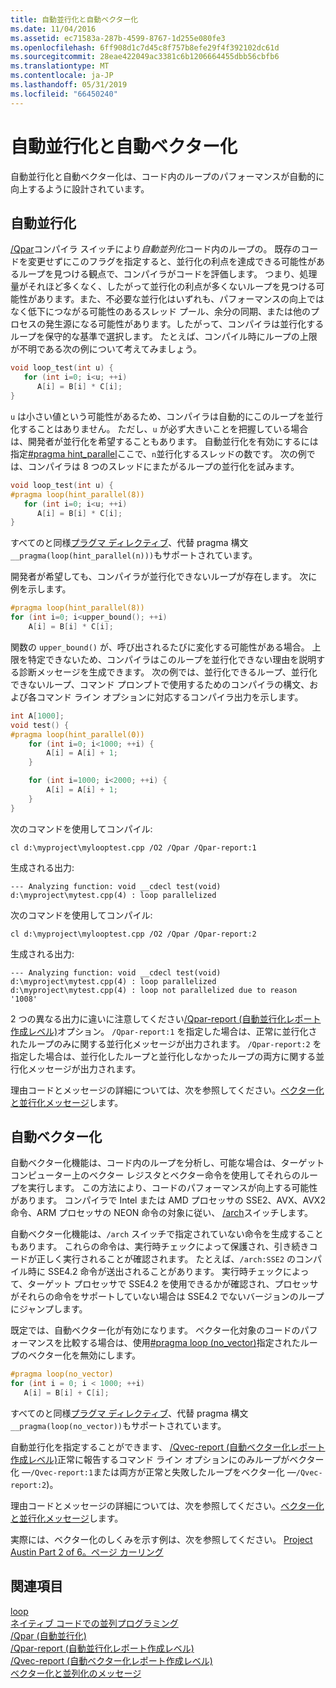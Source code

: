 ```yaml
---
title: 自動並行化と自動ベクター化
ms.date: 11/04/2016
ms.assetid: ec71583a-287b-4599-8767-1d255e080fe3
ms.openlocfilehash: 6ff908d1c7d45c8f757b8efe29f4f392102dc61d
ms.sourcegitcommit: 28eae422049ac3381c6b1206664455dbb56cbfb6
ms.translationtype: MT
ms.contentlocale: ja-JP
ms.lasthandoff: 05/31/2019
ms.locfileid: "66450240"
---
```

# <a name="auto-parallelization-and-auto-vectorization"></a>自動並行化と自動ベクター化

自動並行化と自動ベクター化は、コード内のループのパフォーマンスが自動的に向上するように設計されています。

## <a name="auto-parallelizer"></a>自動並行化

[/Qpar](../build/reference/qpar-auto-parallelizer.md)コンパイラ スイッチにより*自動並列化*コード内のループの。 既存のコードを変更せずにこのフラグを指定すると、並行化の利点を達成できる可能性があるループを見つける観点で、コンパイラがコードを評価します。 つまり、処理量がそれほど多くなく、したがって並行化の利点が多くないループを見つける可能性があります。また、不必要な並行化はいずれも、パフォーマンスの向上ではなく低下につながる可能性のあるスレッド プール、余分の同期、または他のプロセスの発生源になる可能性があります。したがって、コンパイラは並行化するループを保守的な基準で選択します。 たとえば、コンパイル時にループの上限が不明である次の例について考えてみましょう。

```cpp
void loop_test(int u) {
   for (int i=0; i<u; ++i)
      A[i] = B[i] * C[i];
}
```

`u` は小さい値という可能性があるため、コンパイラは自動的にこのループを並行化することはありません。 ただし、`u` が必ず大きいことを把握している場合は、開発者が並行化を希望することもあります。 自動並行化を有効にするには指定[#pragma hint_parallel](../preprocessor/loop.md)ここで、`n`並行化するスレッドの数です。 次の例では、コンパイラは 8 つのスレッドにまたがるループの並行化を試みます。

```cpp
void loop_test(int u) {
#pragma loop(hint_parallel(8))
   for (int i=0; i<u; ++i)
      A[i] = B[i] * C[i];
}
```

すべてのと同様[プラグマ ディレクティブ](../preprocessor/pragma-directives-and-the-pragma-keyword.md)、代替 pragma 構文`__pragma(loop(hint_parallel(n)))`もサポートされています。

開発者が希望しても、コンパイラが並行化できないループが存在します。 次に例を示します。

```cpp
#pragma loop(hint_parallel(8))
for (int i=0; i<upper_bound(); ++i)
    A[i] = B[i] * C[i];
```

関数の `upper_bound()` が、呼び出されるたびに変化する可能性がある場合。 上限を特定できないため、コンパイラはこのループを並行化できない理由を説明する診断メッセージを生成できます。 次の例では、並行化できるループ、並行化できないループ、コマンド プロンプトで使用するためのコンパイラの構文、および各コマンド ライン オプションに対応するコンパイラ出力を示します。

```cpp
int A[1000];
void test() {
#pragma loop(hint_parallel(0))
    for (int i=0; i<1000; ++i) {
        A[i] = A[i] + 1;
    }

    for (int i=1000; i<2000; ++i) {
        A[i] = A[i] + 1;
    }
}
```

次のコマンドを使用してコンパイル:

`cl d:\myproject\mylooptest.cpp /O2 /Qpar /Qpar-report:1`

生成される出力:

```Output
--- Analyzing function: void __cdecl test(void)
d:\myproject\mytest.cpp(4) : loop parallelized
```

次のコマンドを使用してコンパイル:

`cl d:\myproject\mylooptest.cpp /O2 /Qpar /Qpar-report:2`

生成される出力:

```Output
--- Analyzing function: void __cdecl test(void)
d:\myproject\mytest.cpp(4) : loop parallelized
d:\myproject\mytest.cpp(4) : loop not parallelized due to reason '1008'
```

2 つの異なる出力に違いに注意してください[/Qpar-report (自動並行化レポート作成レベル)](../build/reference/qpar-report-auto-parallelizer-reporting-level.md)オプション。 `/Qpar-report:1` を指定した場合は、正常に並行化されたループのみに関する並行化メッセージが出力されます。 `/Qpar-report:2` を指定した場合は、並行化したループと並行化しなかったループの両方に関する並行化メッセージが出力されます。

理由コードとメッセージの詳細については、次を参照してください。[ベクター化と並行化メッセージ](../error-messages/tool-errors/vectorizer-and-parallelizer-messages.md)します。

## <a name="auto-vectorizer"></a>自動ベクター化

自動ベクター化機能は、コード内のループを分析し、可能な場合は、ターゲット コンピューター上のベクター レジスタとベクター命令を使用してそれらのループを実行します。 この方法により、コードのパフォーマンスが向上する可能性があります。 コンパイラで Intel または AMD プロセッサの SSE2、AVX、AVX2 命令、ARM プロセッサの NEON 命令の対象に従い、 [/arch](../build/reference/arch-minimum-cpu-architecture.md)スイッチします。

自動ベクター化機能は、`/arch` スイッチで指定されていない命令を生成することもあります。 これらの命令は、実行時チェックによって保護され、引き続きコードが正しく実行されることが確認されます。 たとえば、`/arch:SSE2` のコンパイル時に SSE4.2 命令が送出されることがあります。 実行時チェックによって、ターゲット プロセッサで SSE4.2 を使用できるかが確認され、プロセッサがそれらの命令をサポートしていない場合は SSE4.2 でないバージョンのループにジャンプします。

既定では、自動ベクター化が有効になります。 ベクター化対象のコードのパフォーマンスを比較する場合は、使用[#pragma loop (no_vector)](../preprocessor/loop.md)指定されたループのベクター化を無効にします。

```cpp
#pragma loop(no_vector)
for (int i = 0; i < 1000; ++i)
   A[i] = B[i] + C[i];
```

すべてのと同様[プラグマ ディレクティブ](../preprocessor/pragma-directives-and-the-pragma-keyword.md)、代替 pragma 構文`__pragma(loop(no_vector))`もサポートされています。

自動並行化を指定することができます、 [/Qvec-report (自動ベクター化レポート作成レベル)](../build/reference/qvec-report-auto-vectorizer-reporting-level.md)正常に報告するコマンド ライン オプションにのみループがベクター化 —`/Qvec-report:1`または両方が正常と失敗したループをベクター化 —`/Qvec-report:2`)。

理由コードとメッセージの詳細については、次を参照してください。[ベクター化と並行化メッセージ](../error-messages/tool-errors/vectorizer-and-parallelizer-messages.md)します。

実際には、ベクター化のしくみを示す例は、次を参照してください。 [Project Austin Part 2 of 6。ページ カーリング](https://devblogs.microsoft.com/cppblog/project-austin-part-2-of-6-page-curling/)

## <a name="see-also"></a>関連項目

[loop](../preprocessor/loop.md)<br/>
[ネイティブ コードでの並列プログラミング](https://go.microsoft.com/fwlink/p/?linkid=263662)<br/>
[/Qpar (自動並行化)](../build/reference/qpar-auto-parallelizer.md)<br/>
[/Qpar-report (自動並行化レポート作成レベル)](../build/reference/qpar-report-auto-parallelizer-reporting-level.md)<br/>
[/Qvec-report (自動ベクター化レポート作成レベル)](../build/reference/qvec-report-auto-vectorizer-reporting-level.md)<br/>
[ベクター化と並列化のメッセージ](../error-messages/tool-errors/vectorizer-and-parallelizer-messages.md)
